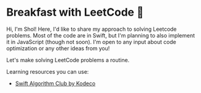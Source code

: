# Breakfast with LeetCode 🕺

Hi, I'm Shol! Here, I'd like to share my approach to solving Leetcode problems. Most of the code are in Swift, but I'm planning to also implement it in JavaScript (though not soon). I'm open to any input about code optimization or any other ideas from you!

Let's make solving LeetCode problems a routine.

Learning resources you can use:

- [Swift Algorithm Club by Kodeco](https://github.com/kodecocodes/swift-algorithm-club)
